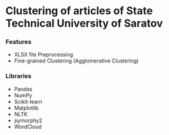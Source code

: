 # Clustering of articles of State Technical University of Saratov

### Features

- XLSX file Preprocessing
- Fine-grained Clustering (Agglomerative Clustering)

### Libraries

- Pandas
- NumPy
- Scikit-learn
- Matplotlib
- NLTK
- pymorphy2
- WordCloud
